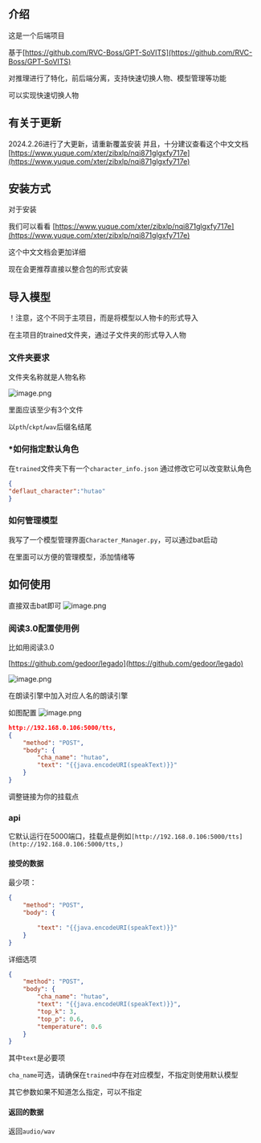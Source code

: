 ## 介绍
这是一个后端项目

基于[https://github.com/RVC-Boss/GPT-SoVITS](https://github.com/RVC-Boss/GPT-SoVITS)

对推理进行了特化，前后端分离，支持快速切换人物、模型管理等功能

可以实现快速切换人物
## 有关于更新
2024.2.26进行了大更新，请重新覆盖安装
并且，十分建议查看这个中文文档
[https://www.yuque.com/xter/zibxlp/nqi871glgxfy717e](https://www.yuque.com/xter/zibxlp/nqi871glgxfy717e)



## 安装方式

对于安装

我们可以看看
[https://www.yuque.com/xter/zibxlp/nqi871glgxfy717e](https://www.yuque.com/xter/zibxlp/nqi871glgxfy717e)

这个中文文档会更加详细

现在会更推荐直接以整合包的形式安装

## 导入模型
！注意，这个不同于主项目，而是将模型以人物卡的形式导入

在主项目的trained文件夹，通过子文件夹的形式导入人物

### 文件夹要求
文件夹名称就是人物名称

![image.png](https://cdn.nlark.com/yuque/0/2024/png/35975318/1708088625419-3e47692d-ca75-4202-9d72-538550a1806b.png#averageHue=%23f9f8f8&clientId=ue190b2a0-f82e-4&from=paste&height=108&id=u1b07e1fb&originHeight=216&originWidth=1012&originalType=binary&ratio=2&rotation=0&showTitle=false&size=19455&status=done&style=none&taskId=u31fe83d2-1cb0-44d1-a666-26cef7b5f1a&title=&width=506)

里面应该至少有3个文件

以`pth`/`ckpt`/`wav`后缀名结尾

### *如何指定默认角色
在`trained`文件夹下有一个`character_info.json`
通过修改它可以改变默认角色
```json
{
"deflaut_character":"hutao"
}
```
### 如何管理模型

我写了一个模型管理界面`Character_Manager.py`，可以通过bat启动

在里面可以方便的管理模型，添加情绪等

## 如何使用

直接双击bat即可
![image.png](https://cdn.nlark.com/yuque/0/2024/png/35975318/1708089147914-5b703fac-770e-47d5-b928-47389da6d7b3.png#averageHue=%231e1d1c&clientId=ue190b2a0-f82e-4&from=paste&height=207&id=axeUa&originHeight=413&originWidth=859&originalType=binary&ratio=2&rotation=0&showTitle=false&size=46567&status=done&style=none&taskId=ub1efa501-62d6-4b60-889a-fdacb64f703&title=&width=429.5)

### 阅读3.0配置使用例
比如用阅读3.0

[https://github.com/gedoor/legado](https://github.com/gedoor/legado)

![image.png](https://cdn.nlark.com/yuque/0/2024/png/35975318/1708089393043-b3665805-a77b-49c5-9207-04c52b92ccbd.png#averageHue=%23272626&clientId=ue190b2a0-f82e-4&from=paste&height=278&id=u9921c858&originHeight=555&originWidth=558&originalType=binary&ratio=2&rotation=0&showTitle=false&size=66151&status=done&style=none&taskId=ue357c9d2-b7d6-4368-8ea2-a328262f646&title=&width=279)

在朗读引擎中加入对应人名的朗读引擎

如图配置
![image.png](https://cdn.nlark.com/yuque/0/2024/png/35975318/1708089464053-fb6f72f5-929c-408e-9dec-4f63b7c32bf8.png#averageHue=%23653727&clientId=ue190b2a0-f82e-4&from=paste&height=308&id=u7a77de52&originHeight=615&originWidth=566&originalType=binary&ratio=2&rotation=0&showTitle=false&size=117815&status=done&style=none&taskId=u1f7aa5c3-075f-4086-be5b-46d38dd4fed&title=&width=283)
```json
http://192.168.0.106:5000/tts,
{
    "method": "POST",
    "body": {
        "cha_name": "hutao",
        "text": "{{java.encodeURI(speakText)}}"
    }
}
```
调整链接为你的挂载点
### api
它默认运行在5000端口，挂载点是例如`[http://192.168.0.106:5000/tts](http://192.168.0.106:5000/tts,)`

#### 接受的数据
最少项：
```json
{
    "method": "POST",
    "body": {
       
        "text": "{{java.encodeURI(speakText)}}"
    }
}
```
详细选项
```json
{
    "method": "POST",
    "body": {
        "cha_name": "hutao",
        "text": "{{java.encodeURI(speakText)}}",
        "top_k": 3,
        "top_p": 0.6,
        "temperature": 0.6
    }
}
```
其中`text`是必要项

`cha_name`可选，请确保在`trained`中存在对应模型，不指定则使用默认模型

其它参数如果不知道怎么指定，可以不指定


#### 返回的数据
返回`audio/wav`
